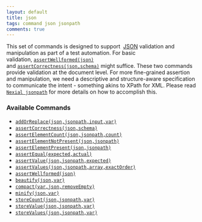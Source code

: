 ```yaml
---
layout: default
title: json
tags: command json jsonpath
comments: true
---
```



This set of commands is designed to support 
<a href="http://www.json.org/" class="external-link" target="_nexial_link">JSON</a> validation and manipulation 
as part of a test automation. For basic validation, [`assertWellformed(json)`](assertCorrectness(json,schema)) 
and [`assertCorrectness(json,schema)`](assertCorrectness(json,schema)) might suffice. These two commands provide 
validation at the document level. For more fine-grained assertion and manipulation, we need a descriptive and 
structure-aware specification to communicate the intent - something akins to XPath for XML. Please read 
[`Nexial jsonpath`](../../jsonpath/index) for more details on how to accomplish this.


### Available Commands
- [`addOrReplace(json,jsonpath,input,var)`](addOrReplace(json,jsonpath,input,var))
- [`assertCorrectness(json,schema)`](assertCorrectness(json,schema))
- [`assertElementCount(json,jsonpath,count)`](assertElementCount(json,jsonpath,count))
- [`assertElementNotPresent(json,jsonpath)`](assertElementNotPresent(json,jsonpath))
- [`assertElementPresent(json,jsonpath)`](assertElementPresent(json,jsonpath))
- [`assertEqual(expected,actual)`](assertEqual(expected,actual))
- [`assertValue(json,jsonpath,expected)`](assertValue(json,jsonpath,expected))
- [`assertValues(json,jsonpath,array,exactOrder)`](assertValues(json,jsonpath,array,exactOrder))
- [`assertWellformed(json)`](assertWellformed(json))
- [`beautify(json,var)`](beautify(json,var))
- [`compact(var,json,removeEmpty)`](compact(var,json,removeEmpty))
- [`minify(json,var)`](minify(json,var))
- [`storeCount(json,jsonpath,var)`](storeCount(json,jsonpath,var))
- [`storeValue(json,jsonpath,var)`](storeValue(json,jsonpath,var))
- [`storeValues(json,jsonpath,var)`](storeValues(json,jsonpath,var))
